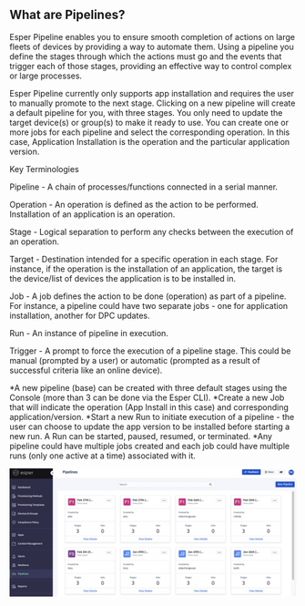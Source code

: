 ## What are Pipelines?

Esper Pipeline enables you to ensure smooth completion of actions on large fleets of devices by providing a way to automate them. Using a pipeline you define the stages through which the actions must go and the events that trigger each of those stages, providing an effective way to control complex or large processes.

Esper Pipeline currently only supports app installation and requires the user to manually promote to the next stage. Clicking on a new pipeline will create a default pipeline for you, with three stages. You only need to update the target device(s) or group(s) to make it ready to use. You can create one or more jobs for each pipeline and select the corresponding operation. In this case, Application Installation is the operation and the particular application version.

Key Terminologies

Pipeline - A chain of processes/functions connected in a serial manner.

Operation - An operation is defined as the action to be performed. Installation of an application is an operation.

Stage - Logical separation to perform any checks between the execution of an operation.

Target - Destination intended for a specific operation in each stage. For instance, if the operation is the installation of an application, the target is the device/list of devices the application is to be installed in.

Job - A job defines the action to be done (operation) as part of a pipeline. For instance, a pipeline could have two separate jobs - one for application installation, another for DPC updates.

Run - An instance of pipeline in execution.

Trigger - A prompt to force the execution of a pipeline stage. This could be manual (prompted by a user) or automatic (prompted as a result of successful criteria like an online device).

*A new pipeline (base) can be created with three default stages using the Console (more than 3 can be done via the Esper CLI). *Create a new Job that will indicate the operation (App Install in this case) and corresponding application/version. *Start a new Run to initiate execution of a pipeline - the user can choose to update the app version to be installed before starting a new run. A Run can be started, paused, resumed, or terminated. *Any pipeline could have multiple jobs created and each job could have multiple runs (only one active at a time) associated with it.

![](./images/main-pipeline.png)